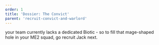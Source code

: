 ```yaml
---
order: 1
title: 'Dossier: The Convict'
parent: 'recruit-convict-and-warlord'
---
```


your team currently lacks a dedicated Biotic - so to fill that mage-shaped hole in your ME2 squad, go recruit Jack next.
